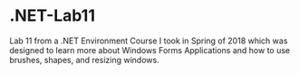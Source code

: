 # .NET-Lab11
Lab 11 from a .NET Environment Course I took in Spring of 2018 which was designed to learn more about Windows Forms Applications and how to use brushes, shapes, and resizing windows.
